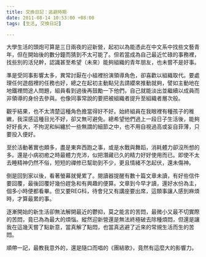 ```yaml
---
title: 交換日記：逃避時期
date: 2011-08-14 10:53:00 +08:00
tags: [生活, 交換日記]

---
```


大學生活的頭炮可算是三日兩夜的迎新營，起初以為能憑此在中文系中找些文藝青年，但在開始後的數分鐘而猜到不太可能了。但若當成為自己最近忙碌的事務裡，找些別的活兒幹，認識甚至希望（未來）能夠組織的青年朋友，也未嘗不是好事。  
  
準是受同事影響太多，異常討厭在小組裡扮演領導角色，卻喜歡以組織取代。要處理任何遊戲裡的任務也好，總之在起初主動點兒去請纓來推動就夠，譬如主動地在地鐵裡問途人問題，組員看到過後再鼓勵一下他們，自己就能淡出並繼續以成員而非領導的身份去參與。也像同事常說的要把被組織者提升至組織者層次般。  
  
觀乎結果，也不太清楚這種角色擔當得好不好。始終組員在我眼裡有種孩子的稚嫩，我深感這種目光不好，卻又無可避免。總希望他們過上一段日子生活後，能夠好好長大，不拘泥和糾纏於一些無謂的細節之中，也不用自視過高或妄自菲薄，只要投入便好。  
  
至於活動著實也頗多，盡是東奔西跑之事，或是水戰與舞蹈，消耗體力卻沒所想的多。還是小病初癒之時最體力充沛，似把潛藏已久的精力好好使用而已。即使不太去睡精神仍然不俗，短短的禪修已幫助到不少，更且情緒不怎起伏，還未傷神。  
  
倒是回到家以後，看著螢幕就覺累了。閱讀器提醒有數十篇文章未讀，有好些信件要回覆，最後回覆好幾份趕急和有興趣的便算。文章到今早才讀，還好水份為主，個多小時便都看畢。但又要REG科，待會兒又有講座要出席，這類事讓人感到麻煩時，才算最累的事。  
  
逐漸開始的新生活卻無法解開最近的鬱抑，莫之能言的苦悶，最微小又最不切實際的苦悶，竟已為為最大的煩惱。縱然迎新營還是無法終極破去除種煩悶，但還是讓我在這幾天嘗了點新意，當真解了點悶，也當真逃避了近來的常規生活而生的苦悶。  
  
順帶一記，最教我意外的，還是隨口而唱的《團結歌》，竟然有這麼大的影響力。  
  
